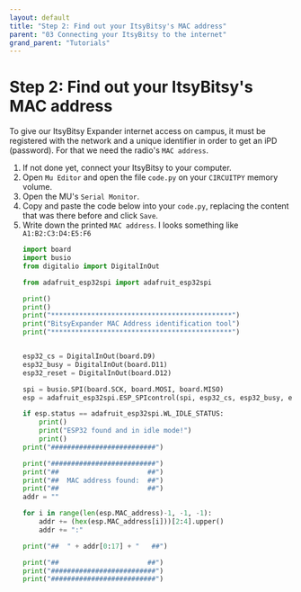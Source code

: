 ```yaml
---
layout: default
title: "Step 2: Find out your ItsyBitsy's MAC address"
parent: "03 Connecting your ItsyBitsy to the internet"
grand_parent: "Tutorials"
---
```


# Step 2: Find out your ItsyBitsy's MAC address

To give our ItsyBitsy Expander internet access on campus, it must be registered with the network and a unique identifier in order to get an iPD (password). For that we need the radio's `MAC address`.

1. If not done yet, connect your ItsyBitsy to your computer.
2. Open `Mu Editor` and open the file `code.py` on your `CIRCUITPY` memory volume.
3. Open the MU's `Serial Monitor`.
4. Copy and paste the code below into your `code.py`, replacing the content that was there before and click `Save`.
5. Write down the printed `MAC address`. I looks something like `A1:B2:C3:D4:E5:F6`
    ```python
    import board
    import busio
    from digitalio import DigitalInOut

    from adafruit_esp32spi import adafruit_esp32spi

    print()
    print()
    print("*********************************************")
    print("BitsyExpander MAC Address identification tool")
    print("*********************************************")


    esp32_cs = DigitalInOut(board.D9)
    esp32_busy = DigitalInOut(board.D11)
    esp32_reset = DigitalInOut(board.D12)

    spi = busio.SPI(board.SCK, board.MOSI, board.MISO)
    esp = adafruit_esp32spi.ESP_SPIcontrol(spi, esp32_cs, esp32_busy, esp32_reset)

    if esp.status == adafruit_esp32spi.WL_IDLE_STATUS:
        print()
        print("ESP32 found and in idle mode!")
        print()
    print("##########################")

    print("##########################")
    print("##                      ##")
    print("##  MAC address found:  ##")
    print("##                      ##")
    addr = ""

    for i in range(len(esp.MAC_address)-1, -1, -1):
        addr += (hex(esp.MAC_address[i]))[2:4].upper()
        addr += ":"

    print("##  " + addr[0:17] + "   ##")

    print("##                      ##")
    print("##########################")
    print("##########################")
    ```